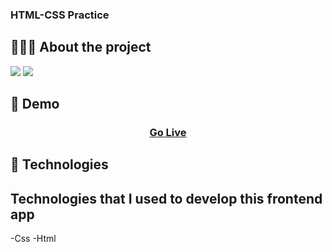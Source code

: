 ### HTML-CSS Practice

## 👨🏻‍💻 About the project

<img src="https://i.imgur.com/k44jID8.png">
<img src="https://i.imgur.com/3ctlo4d.png">

## 👀 Demo

<h3 align="center">
    <a href="https://uyesta.github.io/HTML-practice/">Go Live</a>
</h3>

## 🚀 Technologies

## Technologies that I used to develop this frontend app

-Css
-Html   
